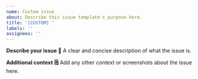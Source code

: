 ```yaml
---
name: Custom issue
about: Describe this issue template's purpose here.
title: '[CUSTOM] '
labels: ''
assignees: ''
---
```


**Describe your issue 📝**
A clear and concise description of what the issue is.

**Additional context 🗒️**
Add any other context or screenshots about the issue here.
